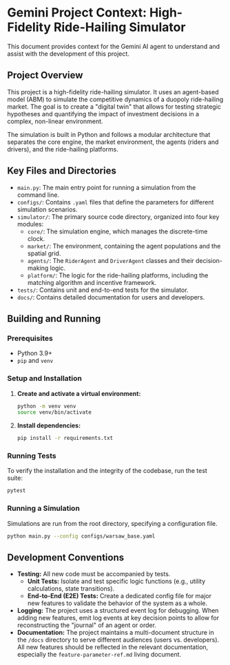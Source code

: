 # Gemini Project Context: High-Fidelity Ride-Hailing Simulator

This document provides context for the Gemini AI agent to understand and assist with the development of this project.

## Project Overview

This project is a high-fidelity ride-hailing simulator. It uses an agent-based model (ABM) to simulate the competitive dynamics of a duopoly ride-hailing market. The goal is to create a "digital twin" that allows for testing strategic hypotheses and quantifying the impact of investment decisions in a complex, non-linear environment.

The simulation is built in Python and follows a modular architecture that separates the core engine, the market environment, the agents (riders and drivers), and the ride-hailing platforms.

## Key Files and Directories

*   `main.py`: The main entry point for running a simulation from the command line.
*   `configs/`: Contains `.yaml` files that define the parameters for different simulation scenarios.
*   `simulator/`: The primary source code directory, organized into four key modules:
    *   `core/`: The simulation engine, which manages the discrete-time clock.
    *   `market/`: The environment, containing the agent populations and the spatial grid.
    *   `agents/`: The `RiderAgent` and `DriverAgent` classes and their decision-making logic.
    *   `platform/`: The logic for the ride-hailing platforms, including the matching algorithm and incentive framework.
*   `tests/`: Contains unit and end-to-end tests for the simulator.
*   `docs/`: Contains detailed documentation for users and developers.

## Building and Running

### Prerequisites

*   Python 3.9+
*   `pip` and `venv`

### Setup and Installation

1.  **Create and activate a virtual environment:**
    ```bash
    python -m venv venv
    source venv/bin/activate
    ```
2.  **Install dependencies:**
    ```bash
    pip install -r requirements.txt
    ```

### Running Tests

To verify the installation and the integrity of the codebase, run the test suite:

```bash
pytest
```

### Running a Simulation

Simulations are run from the root directory, specifying a configuration file.

```bash
python main.py --config configs/warsaw_base.yaml
```

## Development Conventions

*   **Testing:** All new code must be accompanied by tests.
    *   **Unit Tests:** Isolate and test specific logic functions (e.g., utility calculations, state transitions).
    *   **End-to-End (E2E) Tests:** Create a dedicated config file for major new features to validate the behavior of the system as a whole.
*   **Logging:** The project uses a structured event log for debugging. When adding new features, emit log events at key decision points to allow for reconstructing the "journal" of an agent or order.
*   **Documentation:** The project maintains a multi-document structure in the `/docs` directory to serve different audiences (users vs. developers). All new features should be reflected in the relevant documentation, especially the `feature-parameter-ref.md` living document.
